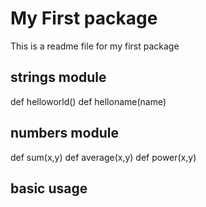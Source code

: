 # My First package

This is a readme file for my first package

## strings module
def helloworld()
def helloname(name)

## numbers module
def sum(x,y)
def average(x,y)
def power(x,y)

## basic usage